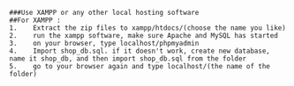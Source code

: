     ###Use XAMPP or any other local hosting software
    ##For XAMPP : 
    1.    Extract the zip files to xampp/htdocs/(choose the name you like)
    2.    run the xampp software, make sure Apache and MySQL has started
    3.    on your browser, type localhost/phpmyadmin
    4.    Import shop_db.sql. if it doesn't work, create new database, name it shop_db, and then import shop_db.sql from the folder
    5.    go to your browser again and type localhost/(the name of the folder)
